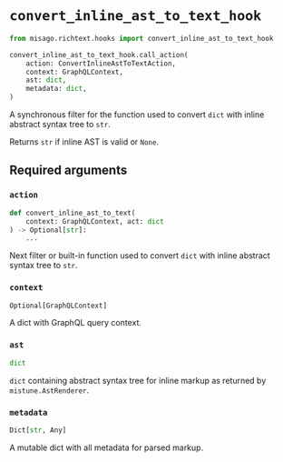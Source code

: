 # `convert_inline_ast_to_text_hook`

```python
from misago.richtext.hooks import convert_inline_ast_to_text_hook

convert_inline_ast_to_text_hook.call_action(
    action: ConvertInlineAstToTextAction,
    context: GraphQLContext,
    ast: dict,
    metadata: dict,
)
```

A synchronous filter for the function used to convert `dict` with inline abstract syntax tree to `str`.

Returns `str` if inline AST is valid or `None`.


## Required arguments

### `action`

```python
def convert_inline_ast_to_text(
    context: GraphQLContext, act: dict
) -> Optional[str]:
    ...
```

Next filter or built-in function used to convert `dict` with inline abstract syntax tree to `str`.


### `context`

```python
Optional[GraphQLContext]
```

A dict with GraphQL query context.


### `ast`

```python
dict
```

`dict` containing abstract syntax tree for inline markup as returned by `mistune.AstRenderer`.


### `metadata`

```python
Dict[str, Any]
```

A mutable dict with all metadata for parsed markup.